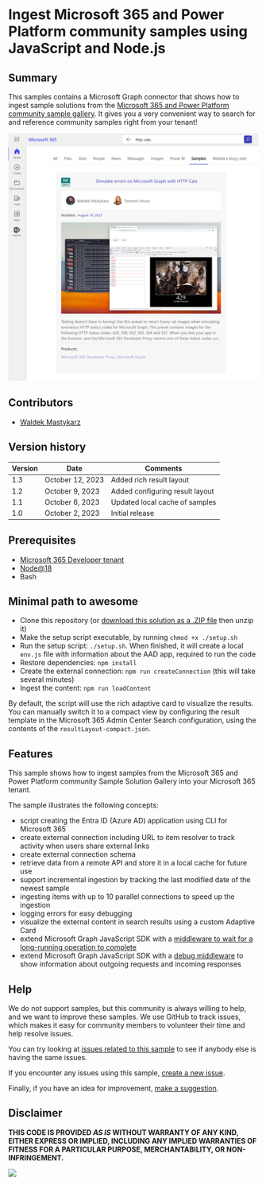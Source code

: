 # Ingest Microsoft 365 and Power Platform community samples using JavaScript and Node.js

## Summary

This samples contains a Microsoft Graph connector that shows how to ingest sample solutions from the [Microsoft 365 and Power Platform community sample gallery](https://adoption.microsoft.com/sample-solution-gallery/?keyword=&sort-by=creationDateTime-true&page=1). It gives you a very convenient way to search for and reference community samples right from your tenant!

![Microsoft 365 and Power Platform community rate limit samples displayed in Microsoft Search](assets/sample-rich.png)

## Contributors

- [Waldek Mastykarz](https://github.com/waldekmastykarz)

## Version history

Version|Date|Comments
-------|----|--------
1.3|October 12, 2023|Added rich result layout
1.2|October 9, 2023|Added configuring result layout
1.1|October 6, 2023|Updated local cache of samples
1.0|October 2, 2023|Initial release

## Prerequisites

- [Microsoft 365 Developer tenant](https://developer.microsoft.com/microsoft-365/dev-program)
- [Node@18](https://nodejs.org)
- Bash

## Minimal path to awesome

- Clone this repository (or [download this solution as a .ZIP file](https://pnp.github.io/download-partial/?url=https://github.com/pnp/graph-connectors-samples/tree/main/samples/nodejs-javascript-solutiongallery) then unzip it)
- Make the setup script executable, by running `chmod +x ./setup.sh`
- Run the setup script: `./setup.sh`. When finished, it will create a local `env.js` file with information about the AAD app, required to run the code
- Restore dependencies: `npm install`
- Create the external connection: `npm run createConnection` (this will take several minutes)
- Ingest the content: `npm run loadContent`

By default, the script will use the rich adaptive card to visualize the results. You can manually switch it to a compact view by configuring the result template in the Microsoft 365 Admin Center Search configuration, using the contents of the `resultLayout-compact.json`.

## Features

This sample shows how to ingest samples from the Microsoft 365 and Power Platform community Sample Solution Gallery into your Microsoft 365 tenant.

The sample illustrates the following concepts:

- script creating the Entra ID (Azure AD) application using CLI for Microsoft 365
- create external connection including URL to item resolver to track activity when users share external links
- create external connection schema
- retrieve data from a remote API and store it in a local cache for future use
- support incremental ingestion by tracking the last modified date of the newest sample
- ingesting items with up to 10 parallel connections to speed up the ingestion
- logging errors for easy debugging
- visualize the external content in search results using a custom Adaptive Card
- extend Microsoft Graph JavaScript SDK with a [middleware to wait for a long-running operation to complete](https://blog.mastykarz.nl/easily-handle-long-running-operations-middleware-microsoft-graph-javascript-sdk/)
- extend Microsoft Graph JavaScript SDK with a [debug middleware](https://blog.mastykarz.nl/easily-debug-microsoft-graph-javascript-sdk-requests/) to show information about outgoing requests and incoming responses

## Help

We do not support samples, but this community is always willing to help, and we want to improve these samples. We use GitHub to track issues, which makes it easy for  community members to volunteer their time and help resolve issues.

You can try looking at [issues related to this sample](https://github.com/pnp/graph-connectors-samples/issues?q=label%3A%22sample%3A%nodejs-javascript-solutiongallery%22) to see if anybody else is having the same issues.

If you encounter any issues using this sample, [create a new issue](https://github.com/pnp/graph-connectors-samples/issues/new).

Finally, if you have an idea for improvement, [make a suggestion](https://github.com/pnp/graph-connectors-samples/issues/new).

## Disclaimer

**THIS CODE IS PROVIDED *AS IS* WITHOUT WARRANTY OF ANY KIND, EITHER EXPRESS OR IMPLIED, INCLUDING ANY IMPLIED WARRANTIES OF FITNESS FOR A PARTICULAR PURPOSE, MERCHANTABILITY, OR NON-INFRINGEMENT.**

![](https://m365-visitor-stats.azurewebsites.net/SamplesGallery/pnp-graph-connector-nodejs-javascript-solutiongallery)
